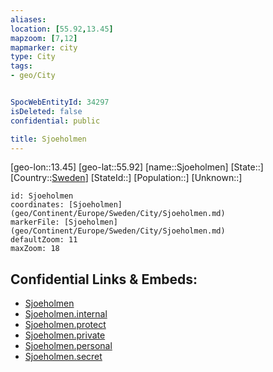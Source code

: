 ```yaml
---
aliases: 
location: [55.92,13.45]
mapzoom: [7,12] 
mapmarker: city 
type: City
tags:
- geo/City


SpocWebEntityId: 34297
isDeleted: false
confidential: public

title: Sjoeholmen
---
```

[geo-lon::13.45]
[geo-lat::55.92]
[name::Sjoeholmen]
[State::]
[Country::[Sweden](geo/Continent/Europe/Sweden.md)]
[StateId::]
[Population::]
[Unknown::]


```leaflet
id: Sjoeholmen
coordinates: [Sjoeholmen](geo/Continent/Europe/Sweden/City/Sjoeholmen.md)
markerFile: [Sjoeholmen](geo/Continent/Europe/Sweden/City/Sjoeholmen.md)
defaultZoom: 11 
maxZoom: 18
```


## Confidential Links & Embeds: 
- [Sjoeholmen](../../../../../../_public/geo/Continent/Europe/Sweden/City/Sjoeholmen.md) 
- [Sjoeholmen.internal](../../../../../../_internal/geo/Continent/Europe/Sweden/City/Sjoeholmen.internal.md) 
- [Sjoeholmen.protect](../../../../../../_protect/geo/Continent/Europe/Sweden/City/Sjoeholmen.protect.md) 
- [Sjoeholmen.private](../../../../../../_private/geo/Continent/Europe/Sweden/City/Sjoeholmen.private.md) 
- [Sjoeholmen.personal](../../../../../../_personal/geo/Continent/Europe/Sweden/City/Sjoeholmen.personal.md) 
- [Sjoeholmen.secret](../../../../../../_secret/geo/Continent/Europe/Sweden/City/Sjoeholmen.secret.md) 

